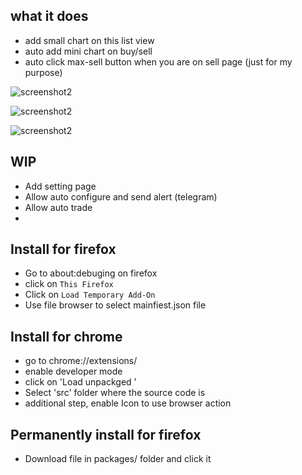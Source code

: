 ## what it does
- add small chart on this list view
- auto add mini chart on buy/sell
- auto click max-sell button when you are on sell page (just for my purpose)

![screenshot2](https://github.com/samuraitruong/coinspot-firefox-extensions/blob/master/screenshots/screenshot1.png?raw=true)


![screenshot2](https://github.com/samuraitruong/coinspot-firefox-extensions/blob/master/screenshots/screenshot2.png?raw=true)


![screenshot2](https://github.com/samuraitruong/coinspot-firefox-extensions/blob/master/screenshots/screenshot3.png?raw=true)



## WIP
- Add setting page
- Allow auto configure and send alert (telegram)
- Allow auto trade
- 
## Install for firefox
- Go to about:debuging on firefox
- click on `This Firefox`
- Click on `Load Temporary Add-On`
- Use file browser to select mainfiest.json file


## Install for chrome
- go to chrome://extensions/
- enable developer mode 
- click on 'Load unpackged '
- Select 'src' folder where the source code is
- additional step, enable Icon to use browser action
  

## Permanently install for firefox
- Download file in packages/ folder and click it
